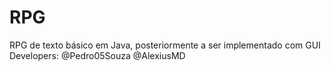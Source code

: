 # RPG
RPG de texto básico em Java, posteriormente a ser implementado com GUI
Developers:
@Pedro05Souza
@AlexiusMD